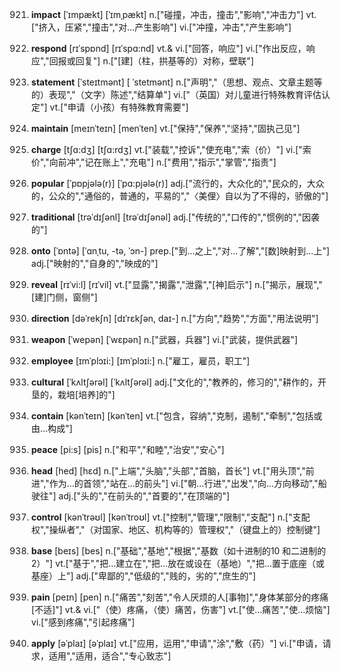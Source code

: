921. **impact**
[ˈɪmpækt]  [ˈɪmˌpækt]
n.["碰撞，冲击，撞击","影响","冲击力"]  vt.["挤入，压紧","撞击","对…产生影响"]  vi.["冲撞，冲击","产生影响"]  

922. **respond**
[rɪˈspɒnd]  [rɪˈspɑ:nd]
vt.& vi.["回答，响应"]  vi.["作出反应，响应","回报或回复"]  n.["[建]（柱，拱基等的）对称，壁联"]  

923. **statement**
[ˈsteɪtmənt]  [ ˈstetmənt]
n.["声明","（思想、观点、文章主题等的）表现","（文字）陈述","结算单"]  vi.["（英国）对儿童进行特殊教育评估认定"]  vt.["申请（小孩）有特殊教育需要"]  

924. **maintain**
[meɪnˈteɪn]  [menˈten]
vt.["保持","保养","坚持","固执己见"]  

925. **charge**
[tʃɑ:dʒ]  [tʃɑ:rdʒ]
vt.["装载","控诉","使充电","索（价）"]  vi.["索价","向前冲","记在账上","充电"]  n.["费用","指示","掌管","指责"]  

926. **popular**
[ˈpɒpjələ(r)]  [ˈpɑ:pjələ(r)]
adj.["流行的，大众化的","民众的，大众的，公众的","通俗的，普通的，平易的","〈美俚〉自以为了不得的，骄傲的"]  

927. **traditional**
[trəˈdɪʃənl]  [trəˈdɪʃənəl]
adj.["传统的","口传的","惯例的","因袭的"]  

928. **onto**
[ˈɒntə]  [ˈɑnˌtu, -tə, ˈɔn-]
prep.["到…之上","对…了解","[数]映射到…上"]  adj.["映射的","自身的","映成的"]  

929. **reveal**
[rɪˈvi:l]  [rɪˈvil]
vt.["显露","揭露","泄露","[神]启示"]  n.["揭示，展现","[建]门侧，窗侧"]  

930. **direction**
[dəˈrekʃn]  [dɪˈrɛkʃən, daɪ-]
n.["方向","趋势","方面","用法说明"]  

931. **weapon**
[ˈwepən]  [ˈwɛpən]
n.["武器，兵器"]  vi.["武装，提供武器"]  

932. **employee**
[ɪmˈplɔɪi:]  [ɪmˈplɔɪi:]
n.["雇工，雇员，职工"]  

933. **cultural**
[ˈkʌltʃərəl]  [ˈkʌltʃərəl]
adj.["文化的","教养的，修习的","耕作的，开垦的，栽培[培养]的"]  

934. **contain**
[kənˈteɪn]  [kənˈten]
vt.["包含，容纳","克制，遏制","牵制","包括或由…构成"]  

935. **peace**
[pi:s]  [pis]
n.["和平","和睦","治安","安心"]  

936. **head**
[hed]  [hɛd]
n.["上端","头脑","头部","首脑，首长"]  vt.["用头顶","前进","作为…的首领","站在…的前头"]  vi.["朝…行进","出发","向…方向移动","船驶往"]  adj.["头的","在前头的","首要的","在顶端的"]  

937. **control**
[kənˈtrəʊl]  [kənˈtroʊl]
vt.["控制","管理","限制","支配"]  n.["支配权","操纵者","（对国家、地区、机构等的）管理权","（键盘上的）控制键"]  

938. **base**
[beɪs]  [bes]
n.["基础","基地","根据","基数（如十进制的10 和二进制的2）"]  vt.["基于","把…建立在","把…放在或设在（基地）","把…置于底座（或基座）上"]  adj.["卑鄙的","低级的","贱的，劣的","庶生的"]  

939. **pain**
[peɪn]  [pen]
n.["痛苦","刻苦","令人厌烦的人[事物]","身体某部分的疼痛[不适]"]  vt.& vi.["（使）疼痛，（使）痛苦，伤害"]  vt.["使…痛苦","使…烦恼"]  vi.["感到疼痛","引起疼痛"]  

940. **apply**
[əˈplaɪ]  [əˈplaɪ]
vt.["应用，运用","申请","涂","敷（药）"]  vi.["申请，请求，适用","适用，适合","专心致志"]  

